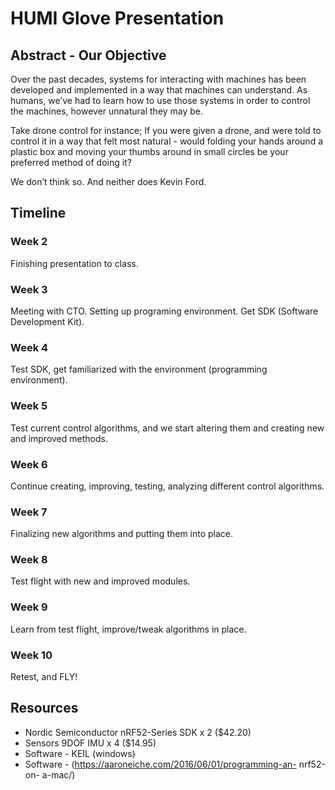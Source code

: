 # HUMI Glove Presentation


## Abstract - Our Objective
Over the past decades, systems for interacting with machines has been developed and implemented in a
way that machines can understand. As humans, we’ve had to learn how to use those systems in order to
control the machines, however unnatural they may be.

Take drone control for instance; If you were given a drone, and were told to control it in a way that felt
most natural - would folding your hands around a plastic box and moving your thumbs around in small
circles be your preferred method of doing it?

We don’t think so. And neither does Kevin Ford.


## Timeline

### Week 2 
Finishing presentation to class.

### Week 3 
Meeting with CTO. Setting up programing environment. Get SDK (Software Development Kit).

### Week 4 
Test SDK, get familiarized with the environment (programming environment).

### Week 5 
Test current control algorithms, and we start altering them and creating new and improved
methods.

### Week 6 
Continue creating, improving, testing, analyzing different control algorithms.

### Week 7 
Finalizing new algorithms and putting them into place.

### Week 8 
Test flight with new and improved modules.

### Week 9
Learn from test flight, improve/tweak algorithms in place.

### Week 10
Retest, and FLY!


## Resources 
* Nordic Semiconductor nRF52-Series SDK x 2 ($42.20)
* Sensors 9DOF IMU x 4 ($14.95)
* Software - KEIL (windows)
* Software - (https://aaroneiche.com/2016/06/01/programming-an- nrf52-on- a-mac/)
